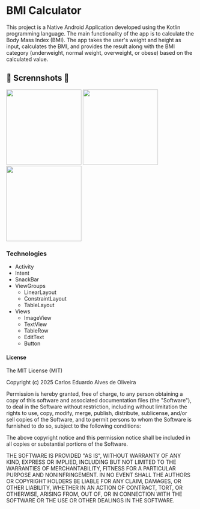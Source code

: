 # BMI Calculator
This project is a Native Android Application developed using the Kotlin programming language. The main functionality of the app is to calculate the Body Mass Index (BMI). The app takes the user's weight and height as input, calculates the BMI, and provides the result along with the BMI category (underweight, normal weight, overweight, or obese) based on the calculated value. 

## 📸 Scrennshots 📸
<img src="https://github.com/user-attachments/assets/e81e2a92-45d3-4ff6-b909-c27a7c4768cd" width=200/>
<img src="https://github.com/user-attachments/assets/7694ae68-f7dd-423c-8708-53cf8b9494e6" width=200/>
<img src="https://github.com/user-attachments/assets/ed53a1bd-cb45-41dc-80b1-9ef432bc8d48" width=200/>

### Technologies
- Activity
- Intent
- SnackBar
- ViewGroups
  - LinearLayout
  - ConstraintLayout
  - TableLayout
- Views
  - ImageView
  - TextView
  - TableRow
  - EditText
  - Button

#### License

The MIT License (MIT)

Copyright (c) 2025 Carlos Eduardo Alves de Oliveira

Permission is hereby granted, free of charge, to any person obtaining a copy of this software and associated documentation files (the "Software"), to deal in the Software without restriction, including without limitation the rights to use, copy, modify, merge, publish, distribute, sublicense, and/or sell copies of the Software, and to permit persons to whom the Software is furnished to do so, subject to the following conditions:

The above copyright notice and this permission notice shall be included in all copies or substantial portions of the Software.

THE SOFTWARE IS PROVIDED "AS IS", WITHOUT WARRANTY OF ANY KIND, EXPRESS OR IMPLIED, INCLUDING BUT NOT LIMITED TO THE WARRANTIES OF MERCHANTABILITY, FITNESS FOR A PARTICULAR PURPOSE AND NONINFRINGEMENT. IN NO EVENT SHALL THE AUTHORS OR COPYRIGHT HOLDERS BE LIABLE FOR ANY CLAIM, DAMAGES, OR OTHER LIABILITY, WHETHER IN AN ACTION OF CONTRACT, TORT, OR OTHERWISE, ARISING FROM, OUT OF, OR IN CONNECTION WITH THE SOFTWARE OR THE USE OR OTHER DEALINGS IN THE SOFTWARE.
